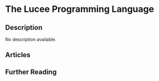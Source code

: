 # The Lucee Programming Language

## Description

No description available.

## Articles

## Further Reading